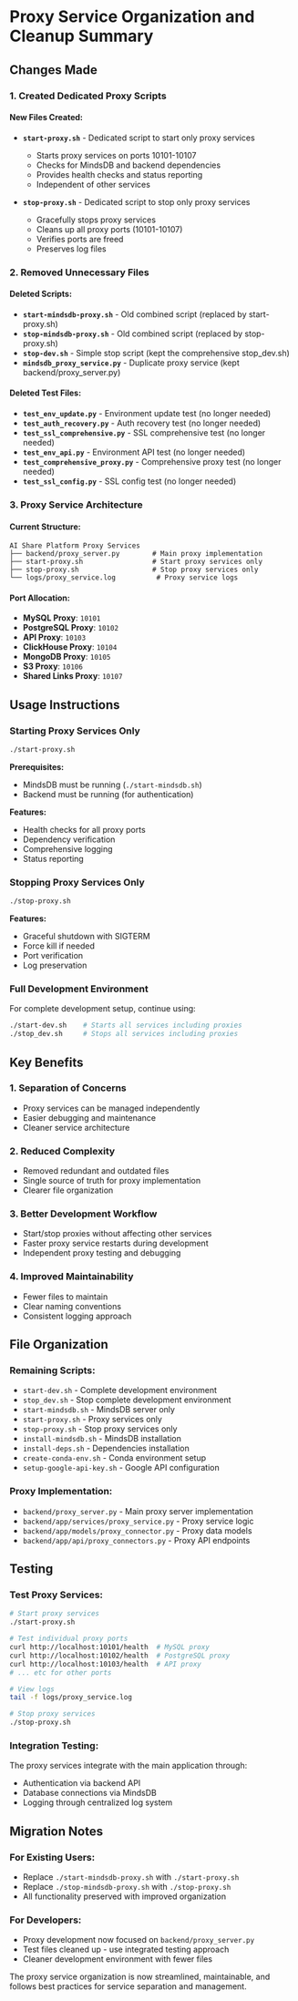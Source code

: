 # Proxy Service Organization and Cleanup Summary

## Changes Made

### 1. Created Dedicated Proxy Scripts

#### New Files Created:
- **`start-proxy.sh`** - Dedicated script to start only proxy services
  - Starts proxy services on ports 10101-10107
  - Checks for MindsDB and backend dependencies
  - Provides health checks and status reporting
  - Independent of other services

- **`stop-proxy.sh`** - Dedicated script to stop only proxy services
  - Gracefully stops proxy services
  - Cleans up all proxy ports (10101-10107)
  - Verifies ports are freed
  - Preserves log files

### 2. Removed Unnecessary Files

#### Deleted Scripts:
- **`start-mindsdb-proxy.sh`** - Old combined script (replaced by start-proxy.sh)
- **`stop-mindsdb-proxy.sh`** - Old combined script (replaced by stop-proxy.sh)
- **`stop-dev.sh`** - Simple stop script (kept the comprehensive stop_dev.sh)
- **`mindsdb_proxy_service.py`** - Duplicate proxy service (kept backend/proxy_server.py)

#### Deleted Test Files:
- **`test_env_update.py`** - Environment update test (no longer needed)
- **`test_auth_recovery.py`** - Auth recovery test (no longer needed)
- **`test_ssl_comprehensive.py`** - SSL comprehensive test (no longer needed)
- **`test_env_api.py`** - Environment API test (no longer needed)
- **`test_comprehensive_proxy.py`** - Comprehensive proxy test (no longer needed)
- **`test_ssl_config.py`** - SSL config test (no longer needed)

### 3. Proxy Service Architecture

#### Current Structure:
```
AI Share Platform Proxy Services
├── backend/proxy_server.py        # Main proxy implementation
├── start-proxy.sh                 # Start proxy services only
├── stop-proxy.sh                  # Stop proxy services only
└── logs/proxy_service.log          # Proxy service logs
```

#### Port Allocation:
- **MySQL Proxy**: `10101`
- **PostgreSQL Proxy**: `10102`
- **API Proxy**: `10103`
- **ClickHouse Proxy**: `10104`
- **MongoDB Proxy**: `10105`
- **S3 Proxy**: `10106`
- **Shared Links Proxy**: `10107`

## Usage Instructions

### Starting Proxy Services Only
```bash
./start-proxy.sh
```

**Prerequisites:**
- MindsDB must be running (`./start-mindsdb.sh`)
- Backend must be running (for authentication)

**Features:**
- Health checks for all proxy ports
- Dependency verification
- Comprehensive logging
- Status reporting

### Stopping Proxy Services Only
```bash
./stop-proxy.sh
```

**Features:**
- Graceful shutdown with SIGTERM
- Force kill if needed
- Port verification
- Log preservation

### Full Development Environment
For complete development setup, continue using:
```bash
./start-dev.sh    # Starts all services including proxies
./stop_dev.sh     # Stops all services including proxies
```

## Key Benefits

### 1. **Separation of Concerns**
- Proxy services can be managed independently
- Easier debugging and maintenance
- Cleaner service architecture

### 2. **Reduced Complexity**
- Removed redundant and outdated files
- Single source of truth for proxy implementation
- Clearer file organization

### 3. **Better Development Workflow**
- Start/stop proxies without affecting other services
- Faster proxy service restarts during development
- Independent proxy testing and debugging

### 4. **Improved Maintainability**
- Fewer files to maintain
- Clear naming conventions
- Consistent logging approach

## File Organization

### Remaining Scripts:
- `start-dev.sh` - Complete development environment
- `stop_dev.sh` - Stop complete development environment
- `start-mindsdb.sh` - MindsDB server only
- `start-proxy.sh` - Proxy services only
- `stop-proxy.sh` - Stop proxy services only
- `install-mindsdb.sh` - MindsDB installation
- `install-deps.sh` - Dependencies installation
- `create-conda-env.sh` - Conda environment setup
- `setup-google-api-key.sh` - Google API configuration

### Proxy Implementation:
- `backend/proxy_server.py` - Main proxy server implementation
- `backend/app/services/proxy_service.py` - Proxy service logic
- `backend/app/models/proxy_connector.py` - Proxy data models
- `backend/app/api/proxy_connectors.py` - Proxy API endpoints

## Testing

### Test Proxy Services:
```bash
# Start proxy services
./start-proxy.sh

# Test individual proxy ports
curl http://localhost:10101/health  # MySQL proxy
curl http://localhost:10102/health  # PostgreSQL proxy
curl http://localhost:10103/health  # API proxy
# ... etc for other ports

# View logs
tail -f logs/proxy_service.log

# Stop proxy services
./stop-proxy.sh
```

### Integration Testing:
The proxy services integrate with the main application through:
- Authentication via backend API
- Database connections via MindsDB
- Logging through centralized log system

## Migration Notes

### For Existing Users:
- Replace `./start-mindsdb-proxy.sh` with `./start-proxy.sh`
- Replace `./stop-mindsdb-proxy.sh` with `./stop-proxy.sh`
- All functionality preserved with improved organization

### For Developers:
- Proxy development now focused on `backend/proxy_server.py`
- Test files cleaned up - use integrated testing approach
- Cleaner development environment with fewer files

The proxy service organization is now streamlined, maintainable, and follows best practices for service separation and management.